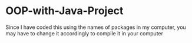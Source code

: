# OOP-with-Java-Project

Since I have coded this using the names of packages in my computer, you may have to change it accordingly to compile it in your computer 
